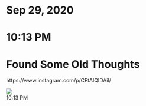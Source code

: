 # Sep 29, 2020

# 10:13 PM

# Found Some Old Thoughts

https://www\.instagram\.com/p/CFtAlQIDAil/

![](attachments/-zcoYlh9-QujUEpTmo1cD4B.jpg)  
10:13 PM
